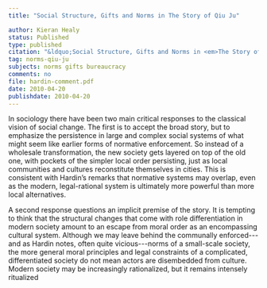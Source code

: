 ```yaml
---
title: "Social Structure, Gifts and Norms in The Story of Qiu Ju"

author: Kieran Healy
status: Published
type: published
citation: "&ldquo;Social Structure, Gifts and Norms in <em>The Story of Qiu Ju</em>&rdquo; In <em>Norms and Values. The Role of Social Norms as Instruments of Value Realisation</em>, edited by Michael Baurmann, Geoffrey Brennan, Robert E. Goodin and Nicholas Southwood. Baden Baden: Nomos Verlag."
tag: norms-qiu-ju
subjects: norms gifts bureaucracy
comments: no
file: hardin-comment.pdf
date: 2010-04-20
publishdate: 2010-04-20
---
```

In sociology there have been two main critical responses to the classical vision of social change. The first is to accept the broad story, but to emphasize the persistence in large and complex social systems of what might seem like earlier forms of normative enforcement. So instead of a wholesale transformation, the new society gets layered on top of the old one, with pockets of the simpler local order persisting, just as local communities and cultures reconstitute themselves in cities. This is consistent with Hardin’s remarks that normative systems may overlap, even as the modern, legal-rational system is ultimately more powerful than more local alternatives.

A second response questions an implicit premise of the story. It is tempting to think that the structural changes that come with role differentiation in modern society amount to an escape from moral order as an encompassing cultural system. Although we may leave behind the communally enforced---and as Hardin notes, often quite vicious---norms of a small-scale society, the more general moral principles and legal constraints of a complicated, differentiated society do not mean actors are disembedded from culture. Modern society may be increasingly rationalized, but it remains intensely ritualized
